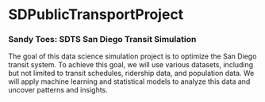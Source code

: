 # SDPublicTransportProject

### Sandy Toes: SDTS San Diego Transit Simulation

The goal of this data science simulation project is to optimize the San Diego transit system. To achieve this goal, we will use various datasets, including but not limited to transit schedules, ridership data, and population data. We will apply machine learning and statistical models to analyze this data and uncover patterns and insights.